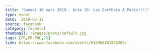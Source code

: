 ```yaml
---
title: "Samedi 16 mars 2019 - Acte 18: Les Sarthois A Paris!!!!"
type: event
date:  2019-03-12
source: facebook
category: [events]
thumbnail: /images/posts/default.jpg
tags: [FR,FR-PDL,72]
link: https://www.facebook.com/events/618968101888265/
---
```

